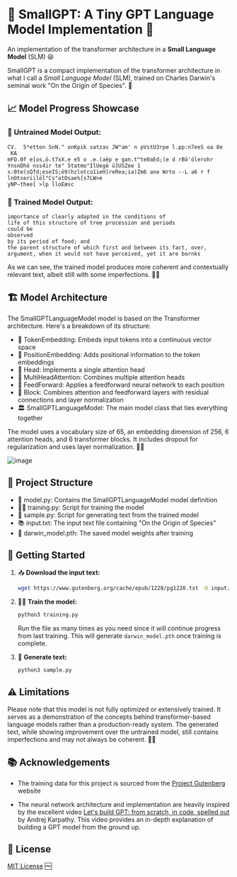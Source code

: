 # 🧠 SmallGPT: A Tiny GPT Language Model Implementation 🚀

An implementation of the transformer architecture in a **Small Language Model** (SLM) 😆

SmallGPT is a compact implementation of the transformer architecture in what I call a *Small Language Model* (SLM), trained on Charles Darwin's seminal work "On the Origin of Species". 🐒

## 📈 Model Progress Showcase

### 🥴 Untrained Model Output:
```
CV.  5*etton SnN." onKpik satzas JW"am' n pVstU3rpe l.pp:n7eeS oa 8e
 KA
mFO.0f e[os,ö.t7xX.e e5 o .e.(aëp e gan.t™te0aEd;(e d rBö'ölerohr
YnsnDhö nss4ir te" 5tatmo"IlUegë ü]USZee 1 s:0te(sQfd;eseIS;ë9(hzlotco1ieH]reRea;ia)Zm6 ane Wrto --L a6 r f lnOtseriilöl"Cs"atOsae%[s7LW>e 
yNP—thee[ >lp lloEæsc
```
### 🧠 Trained Model Output:
```
importance of clearly adapted in the conditions of
life of this structure of tree procession and periods
could be
observed
by its period of food; and
the parent structure of which first and between its fact, over, argument, when it would not have perceived, yet it are bornks
```
As we can see, the trained model produces more coherent and contextually relevant text, albeit still with some imperfections. 🎉🔬

## 🏗️ Model Architecture

The SmallGPTLanguageModel model is based on the Transformer architecture. Here's a breakdown of its structure:

- 🧩 TokenEmbedding: Embeds input tokens into a continuous vector space
- 📍 PositionEmbedding: Adds positional information to the token embeddings
- 👤 Head: Implements a single attention head
- 👥 MultiHeadAttention: Combines multiple attention heads
- 🔄 FeedForward: Applies a feedforward neural network to each position
- 🧱 Block: Combines attention and feedforward layers with residual connections and layer normalization
- 🏛️ SmallGPTLanguageModel: The main model class that ties everything together

The model uses a vocabulary size of 65, an embedding dimension of 256, 6 attention heads, and 6 transformer blocks. It includes dropout for regularization and uses layer normalization. 🧮✨

![image](https://github.com/user-attachments/assets/769c0eb5-0147-4e67-9427-20eab8a70117)

## 📁 Project Structure

- 🐍 model.py: Contains the SmallGPTLanguageModel model definition
- 🏋️‍♀️ training.py: Script for training the model
- 🎨 sample.py: Script for generating text from the trained model
- 📚 input.txt: The input text file containing "On the Origin of Species"
- 💾 darwin_model.pth: The saved model weights after training

## 🚀 Getting Started

1. 📥 **Download the input text:**
   ```bash
   wget https://www.gutenberg.org/cache/epub/1228/pg1228.txt -O input.txt
   ```

2. 🏋️‍♀️ **Train the model:**
   ```bash
   python3 training.py
   ```
   Run the file as many times as you need since it will continue progress from last training. This will generate `darwin_model.pth` once training is complete.

3. 🎨 **Generate text:**
   ```bash
   python3 sample.py
   ```

## ⚠️ Limitations

Please note that this model is not fully optimized or extensively trained. It serves as a demonstration of the concepts behind transformer-based language models rather than a production-ready system. The generated text, while showing improvement over the untrained model, still contains imperfections and may not always be coherent. 🧪🔬


## 📚 Acknowledgements

- The training data for this project is sourced from the [Project Gutenberg](https://www.gutenberg.org/) website

- The neural network architecture and implementation are heavily inspired by the excellent video [Let's build GPT: from scratch, in code, spelled out](https://www.youtube.com/watch?v=kCc8FmEb1nY) by Andrej Karpathy. This video provides an in-depth explanation of building a GPT model from the ground up.


## 📜 License

[MIT License](LICENSE) 🆓
